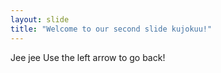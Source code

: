 ```yaml
---
layout: slide
title: "Welcome to our second slide kujokuu!"
---
```

Jee jee
Use the left arrow to go back!

